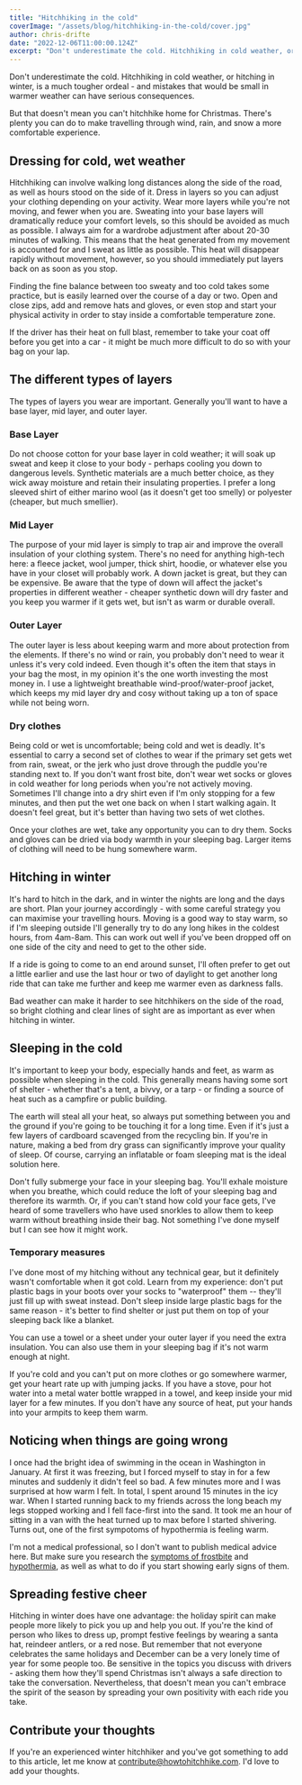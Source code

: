 ```yaml
---
title: "Hitchhiking in the cold"
coverImage: "/assets/blog/hitchhiking-in-the-cold/cover.jpg"
author: chris-drifte
date: "2022-12-06T11:00:00.124Z"
excerpt: "Don't underestimate the cold. Hitchhiking in cold weather, or hitching in winter, is a much tougher ordeal - and mistakes that would be small in warmer weather can have serious consequences."
---
```


Don't underestimate the cold. Hitchhiking in cold weather, or hitching in winter, is a much tougher ordeal - and mistakes that would be small in warmer weather can have serious consequences.

But that doesn't mean you can't hitchhike home for Christmas. There's plenty you can do to make travelling through wind, rain, and snow a more comfortable experience.

## Dressing for cold, wet weather

Hitchhiking can involve walking long distances along the side of the road, as well as hours stood on the side of it. Dress in layers so you can adjust your clothing depending on your activity. Wear more layers while you're not moving, and fewer when you are. Sweating into your base layers will dramatically reduce your comfort levels, so this should be avoided as much as possible. I always aim for a wardrobe adjustment after about 20-30 minutes of walking. This means that the heat generated from my movement is accounted for and I sweat as little as possible. This heat will disappear rapidly without movement, however, so you should immediately put layers back on as soon as you stop.

Finding the fine balance between too sweaty and too cold takes some practice, but is easily learned over the course of a day or two. Open and close zips, add and remove hats and gloves, or even stop and start your physical activity in order to stay inside a comfortable temperature zone.

If the driver has their heat on full blast, remember to take your coat off before you get into a car - it might be much more difficult to do so with your bag on your lap.

## The different types of layers

The types of layers you wear are important. Generally you'll want to have a base layer, mid layer, and outer layer.

### Base Layer

Do not choose cotton for your base layer in cold weather; it will soak up sweat and keep it close to your body - perhaps cooling you down to dangerous levels. Synthetic materials are a much better choice, as they wick away moisture and retain their insulating properties. I prefer a long sleeved shirt of either marino wool (as it doesn't get too smelly) or polyester (cheaper, but much smellier).

### Mid Layer

The purpose of your mid layer is simply to trap air and improve the overall insulation of your clothing system. There's no need for anything high-tech here: a fleece jacket, wool jumper, thick shirt, hoodie, or whatever else you have in your closet will probably work. A down jacket is great, but they can be expensive. Be aware that the type of down will affect the jacket's properties in different weather - cheaper synthetic down will dry faster and you keep you warmer if it gets wet, but isn't as warm or durable overall.

### Outer Layer

The outer layer is less about keeping warm and more about protection from the elements. If there's no wind or rain, you probably don't need to wear it unless it's very cold indeed. Even though it's often the item that stays in your bag the most, in my opinion it's the one worth investing the most money in. I use a lightweight breathable wind-proof/water-proof jacket, which keeps my mid layer dry and cosy without taking up a ton of space while not being worn.

### Dry clothes

Being cold or wet is uncomfortable; being cold and wet is deadly. It's essential to carry a second set of clothes to wear if the primary set gets wet from rain, sweat, or the jerk who just drove through the puddle you're standing next to. If you don't want frost bite, don't wear wet socks or gloves in cold weather for long periods when you're not actively moving. Sometimes I'll change into a dry shirt even if I'm only stopping for a few minutes, and then put the wet one back on when I start walking again. It doesn't feel great, but it's better than having two sets of wet clothes.

Once your clothes are wet, take any opportunity you can to dry them. Socks and gloves can be dried via body warmth in your sleeping bag. Larger items of clothing will need to be hung somewhere warm.

## Hitching in winter

It's hard to hitch in the dark, and in winter the nights are long and the days are short. Plan your journey accordingly - with some careful strategy you can maximise your travelling hours. Moving is a good way to stay warm, so if I'm sleeping outside I'll generally try to do any long hikes in the coldest hours, from 4am-8am. This can work out well if you've been dropped off on one side of the city and need to get to the other side.

If a ride is going to come to an end around sunset, I'll often prefer to get out a little earlier and use the last hour or two of daylight to get another long ride that can take me further and keep me warmer even as darkness falls.

Bad weather can make it harder to see hitchhikers on the side of the road, so bright clothing and clear lines of sight are as important as ever when hitching in winter.

## Sleeping in the cold

It's important to keep your body, especially hands and feet, as warm as possible when sleeping in the cold. This generally means having some sort of shelter - whether that's a tent, a bivvy, or a tarp - or finding a source of heat such as a campfire or public building.

The earth will steal all your heat, so always put something between you and the ground if you're going to be touching it for a long time. Even if it's just a few layers of cardboard scavenged from the recycling bin. If you're in nature, making a bed from dry grass can significantly improve your quality of sleep. Of course, carrying an inflatable or foam sleeping mat is the ideal solution here.

Don't fully submerge your face in your sleeping bag. You'll exhale moisture when you breathe, which could reduce the loft of your sleeping bag and therefore its warmth. Or, if you can't stand how cold your face gets, I've heard of some travellers who have used snorkles to allow them to keep warm without breathing inside their bag. Not something I've done myself but I can see how it might work.

### Temporary measures

I've done most of my hitching without any technical gear, but it definitely wasn't comfortable when it got cold. Learn from my experience: don't put plastic bags in your boots over your socks to "waterproof" them -- they'll just fill up with sweat instead. Don't sleep inside large plastic bags for the same reason - it's better to find shelter or just put them on top of your sleeping back like a blanket.

You can use a towel or a sheet under your outer layer if you need the extra insulation. You can also use them in your sleeping bag if it's not warm enough at night.

If you're cold and you can't put on more clothes or go somewhere warmer, get your heart rate up with jumping jacks. If you have a stove, pour hot water into a metal water bottle wrapped in a towel, and keep inside your mid layer for a few minutes. If you don't have any source of heat, put your hands into your armpits to keep them warm.

## Noticing when things are going wrong

I once had the bright idea of swimming in the ocean in Washington in January. At first it was freezing, but I forced myself to stay in for a few minutes and suddenly it didn't feel so bad. A few minutes more and I was surprised at how warm I felt. In total, I spent around 15 minutes in the icy war. When I started running back to my friends across the long beach my legs stopped working and I fell face-first into the sand. It took me an hour of sitting in a van with the heat turned up to max before I started shivering. Turns out, one of the first sympotoms of hypothermia is feeling warm.

I'm not a medical professional, so I don't want to publish medical advice here. But make sure you research the [symptoms of frostbite](https://www.nhs.uk/conditions/frostbite/symptoms/) and [hypothermia](https://www.nhs.uk/conditions/hypothermia/), as well as what to do if you start showing early signs of them.

## Spreading festive cheer

Hitching in winter does have one advantage: the holiday spirit can make people more likely to pick you up and help you out. If you're the kind of person who likes to dress up, prompt festive feelings by wearing a santa hat, reindeer antlers, or a red nose. But remember that not everyone celebrates the same holidays and December can be a very lonely time of year for some people too. Be sensitive in the topics you discuss with drivers - asking them how they'll spend Christmas isn't always a safe direction to take the conversation. Nevertheless, that doesn't mean you can't embrace the spirit of the season by spreading your own positivity with each ride you take.

## Contribute your thoughts

If you're an experienced winter hitchhiker and you've got something to add to this article, let me know at [contribute@howtohitchhike.com](mailto:contribute@howtohitchhike.com). I'd love to add your thoughts.
